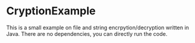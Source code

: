 # CryptionExample
This is a small example on file and string encrpytion/decryption written in Java. There are no dependencies, you can directly run the code.
